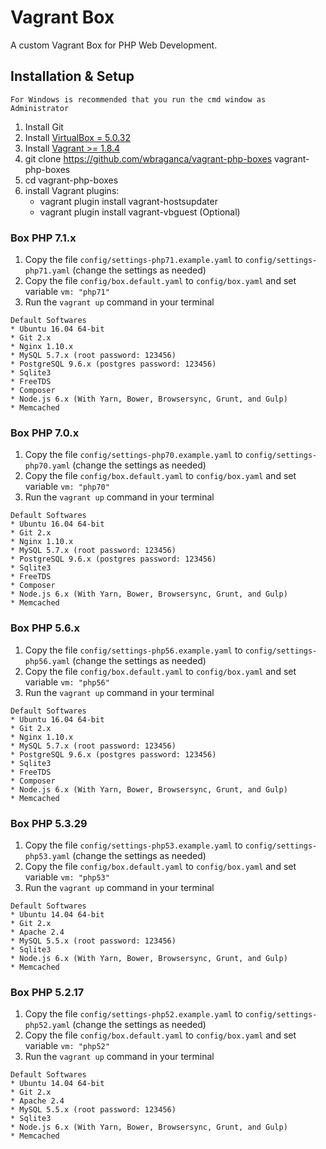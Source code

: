 # Vagrant Box
A custom Vagrant Box for PHP Web Development.


## Installation & Setup
```For Windows is recommended that you run the cmd window as Administrator```

1. Install Git
1. Install [VirtualBox = 5.0.32](https://www.virtualbox.org/wiki/Downloads)
1. Install [Vagrant >= 1.8.4](https://www.vagrantup.com/downloads.html)
1. git clone https://github.com/wbraganca/vagrant-php-boxes vagrant-php-boxes
1. cd vagrant-php-boxes
1. install Vagrant plugins:
    * vagrant plugin install vagrant-hostsupdater
    * vagrant plugin install vagrant-vbguest (Optional)



### Box PHP 7.1.x
1. Copy the file `config/settings-php71.example.yaml` to `config/settings-php71.yaml` (change the settings as needed)
1. Copy the file `config/box.default.yaml` to `config/box.yaml` and set variable `vm: "php71"`
1. Run the `vagrant up` command in your terminal

```
Default Softwares
* Ubuntu 16.04 64-bit
* Git 2.x
* Nginx 1.10.x
* MySQL 5.7.x (root password: 123456)
* PostgreSQL 9.6.x (postgres password: 123456)
* Sqlite3
* FreeTDS
* Composer
* Node.js 6.x (With Yarn, Bower, Browsersync, Grunt, and Gulp)
* Memcached
```


### Box PHP 7.0.x
1. Copy the file `config/settings-php70.example.yaml` to `config/settings-php70.yaml` (change the settings as needed)
1. Copy the file `config/box.default.yaml` to `config/box.yaml` and set variable `vm: "php70"`
1. Run the `vagrant up` command in your terminal

```
Default Softwares
* Ubuntu 16.04 64-bit
* Git 2.x
* Nginx 1.10.x
* MySQL 5.7.x (root password: 123456)
* PostgreSQL 9.6.x (postgres password: 123456)
* Sqlite3
* FreeTDS
* Composer
* Node.js 6.x (With Yarn, Bower, Browsersync, Grunt, and Gulp)
* Memcached
```

### Box PHP 5.6.x
1. Copy the file `config/settings-php56.example.yaml` to `config/settings-php56.yaml` (change the settings as needed)
1. Copy the file `config/box.default.yaml` to `config/box.yaml` and set variable `vm: "php56"`
1. Run the `vagrant up` command in your terminal


```
Default Softwares
* Ubuntu 16.04 64-bit
* Git 2.x
* Nginx 1.10.x
* MySQL 5.7.x (root password: 123456)
* PostgreSQL 9.6.x (postgres password: 123456)
* Sqlite3
* FreeTDS
* Composer
* Node.js 6.x (With Yarn, Bower, Browsersync, Grunt, and Gulp)
* Memcached
```

### Box PHP 5.3.29
1. Copy the file `config/settings-php53.example.yaml` to `config/settings-php53.yaml` (change the settings as needed)
1. Copy the file `config/box.default.yaml` to `config/box.yaml` and set variable `vm: "php53"`
1. Run the `vagrant up` command in your terminal

```
Default Softwares
* Ubuntu 14.04 64-bit
* Git 2.x
* Apache 2.4
* MySQL 5.5.x (root password: 123456)
* Sqlite3
* Node.js 6.x (With Yarn, Bower, Browsersync, Grunt, and Gulp)
* Memcached
```

### Box PHP 5.2.17
1. Copy the file `config/settings-php52.example.yaml` to `config/settings-php52.yaml` (change the settings as needed)
1. Copy the file `config/box.default.yaml` to `config/box.yaml` and set variable `vm: "php52"`
1. Run the `vagrant up` command in your terminal

```
Default Softwares
* Ubuntu 14.04 64-bit
* Git 2.x
* Apache 2.4
* MySQL 5.5.x (root password: 123456)
* Sqlite3
* Node.js 6.x (With Yarn, Bower, Browsersync, Grunt, and Gulp)
* Memcached
```
